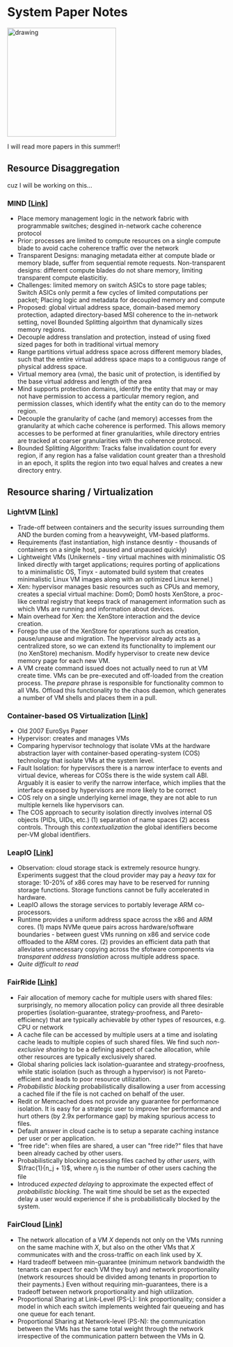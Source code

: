 # System Paper Notes

<img src="https://pbs.twimg.com/media/Dd7yLMrVwAAdDGT.jpg" alt="drawing" width="250"/>

I will read more papers in this summer!!

## Resource Disaggregation

cuz I will be working on this...

### MIND [[Link](https://arxiv.org/pdf/2107.00164.pdf)]

* Place memory management logic in the network fabric with programmable switches; desgined in-network cache coherence protocol
* Prior: processes are limited to compute resources on a single compute blade to avoid cache coherence traffic over the network
* Transparent Designs: managing metadata either at compute blade or memory blade, suffer from sequential remote requests. Non-transparent designs: different compute blades do not share memory, limiting transparent compute elasticitiy.
* Challenges: limited memory on switch ASICs to store page tables; Switch ASICs only permit a few cycles of limited computations per packet; Placing logic and metadata for decoupled memory and compute
* Proposed: global virtual address space, domain-based memory protection, adapted directory-based MSI coherence to the in-network setting, novel Bounded Splitting algoirthm that dynamically sizes memory regions.
* Decouple address translation and protection, instead of using fixed sized pages for both in traditional virtual memory
* Range partitions virtual address space across different memory blades, such that the entire virtual address space maps to a contiguous range of physical address space. 
* Virtual memory area (vma), the basic unit of protection, is identified by the base virtual address and length of the area
* Mind supports protection domains, identify the entity that may or may not have permission to access a particular memory region, and permission classes, which identify what the entity can do to the memory region.
* Decouple the granularity of cache (and memory) accesses from the granularity at which cache coherence is performed. This allows memory accesses to be performed at finer granularities, while directory entries are tracked at coarser granularities with the coherence protocol.
* Bounded Splitting Algorithm: Tracks false invalidation count for every region, if any region has a false validation count greater than a threshold in an epoch, it splits the region into two equal halves and creates a new directory entry. 


## Resource sharing / Virtualization

### LightVM [[Link](http://cnp.neclab.eu/projects/lightvm/lightvm.pdf)]

* Trade-off between containers and the security issues surrounding them AND the burden coming from a heavyweight, VM-based platforms. 
* Requirements (fast instantiation, high instance desntiy - thousands of containers on a single host, paused and unpaused quickly)
* Lightweight VMs (Unikernels - tiny virtual machines with minimalistic OS linked directly with target applications; requires porting of applications to a minimalistic OS, Tinyx - automated build system that creates minimalistic Linux VM images along with an optimized Linux kernel.)
* Xen: hypervisor manages basic resources such as CPUs and memory, creates a special virtual machine: Dom0; Dom0 hosts XenStore, a proc-like central registry that keeps track of management information such as which VMs are running and information about devices.
* Main overhead for Xen: the XenStore interaction and the device creation. 
* Forego the use of the XenStore for operations such as creation, pause/unpause and migration. The hypervisor already acts as a centralized store, so we can extend its functionality to implement our (no XenStore) mechanism. Modify hypervisor to create new device memory page for each new VM. 
* A VM create command issued does not actually need to run at VM create time. VMs can be pre-executed and off-loaded from the creation process. The _prepare_ phrase is responsible for functionality common to all VMs. Offload this functionality to the chaos daemon, which generates a number of VM shells and places them in a pull.

### Container-based OS Virtualization [[Link](http://www.cs.toronto.edu/~demke/2227/S.14/Papers/p275-soltesz.pdf)]

* Old 2007 EuroSys Paper
* Hypervisor: creates and manages VMs
* Comparing hypervisor technology that isolate VMs at the hardware abstraction layer with container-based operating-system (COS) technology that isolate VMs at the system level.
* Fault Isolation: for hypervisors there is a narrow interface to events and virtual device, whereas for COSs there is the wide system call ABI. Arguably it is easier to verify the narrow interface, which implies that the interface exposed by hypervisors are more likely to be correct
* COS rely on a single underlying kernel image, they are not able to run multiple kernels like hypervisors can. 
* The COS approach to security isolation directly involves internal OS objects (PIDs, UIDs, etc.) (1) separation of name spaces (2) access controls. Through this _contextualization_ the global identifiers become per-VM global identifiers. 

### LeapIO [[Link](https://ucare.cs.uchicago.edu/pdf/asplos20-LeapIO.pdf)]

* Observation: cloud storage stack is extremely resource hungry. Experiments suggest that the cloud provider may pay a _heavy tax_ for storage: 10-20% of x86 cores may have to be reserved for running storage functions. Storage functions cannot be fully accelerated in hardware.
* LeapIO allows the storage services to portably leverage ARM co-processors. 
* Runtime provides a uniform address space across the x86 and ARM cores. (1) maps NVMe queue pairs across hardware/software boundaries - between guest VMs running on x86 and service code offloaded to the ARM cores. (2) provides an efficient data path that alleviates unnecessary copying across the sfotware components via _transparent address translation_ across multiple address space.
* _Quite difficult to read_

### FairRide [[Link](https://www.usenix.org/system/files/conference/nsdi16/nsdi16-paper-pu.pdf)]

* Fair allocation of memory cache for multiple users with shared files: surprisingly, no memory allocation policy can provide all three desirable properties (isolation-guarantee, strategy-proofness, and Pareto-efficiency) that are typically achievable by other types of resources, e.g. CPU or network
* A cache file can be accessed by multiple users at a time and isolating cache leads to multiple copies of such shared files. We find such _non-exclusive sharing_ to be a defining aspect of cache allocation, while other resources are typically exclusively shared. 
* Global sharing policies lack isolation-guarantee and strategy-proofness, while static isolation (such as through a hypervisor) is not Pareto-efficient and leads to poor resource utilization.
* _Probabilistic blocking_ probabilistically disallowing a user from accessing a cached file if the file is not cached on behalf of the user.
* Redit or Memcached does not provide any guarantee for performance isolation. It is easy for a strategic user to improve her performance and hurt others (by 2.9x performance gap) by making spurious access to files.
* Default answer in cloud cache is to setup a separate caching instance per user or per application.
* "free ride": when files are shared, a user can "free ride?" files that have been already cached by other users.
* Probabilistically blocking accessing files cached by _other users_, with $\frac{1}{n_j + 1}$, where $n_j$ is the number of other users caching the file
* Introduced _expected delaying_ to approximate the expected effect of _probabilistic blocking_. The wait time should be set as the expected delay a user would experience if she is probabilistically blocked by the system.

### FairCloud [[Link](https://dl.acm.org/doi/pdf/10.1145/2342356.2342396)]

* The network allocation of a VM _X_ depends not only on the VMs running on the same machine with _X_, but also on the other VMs that _X_ communicates with and the cross-traffic on each link used by X.
* Hard tradeoff between min-guarantee (minimum network bandwidth the tenants can expect for each VM they buy) and network proportionality (network resources should be divided among tenants in proportion to their payments.) Even without requiring min-guarantees, there is a tradeoff between network proportionality and high utilization.
* Proportional Sharing at Link-Level (PS-L): link proportionality; consider a model in which each switch implements weighted fair queueing and has one queue for each tenant.
* Proportional Sharing at Network-level (PS-N): the communication between the VMs has the same total weight through the network irrespective of the communication pattern between the VMs in Q.
